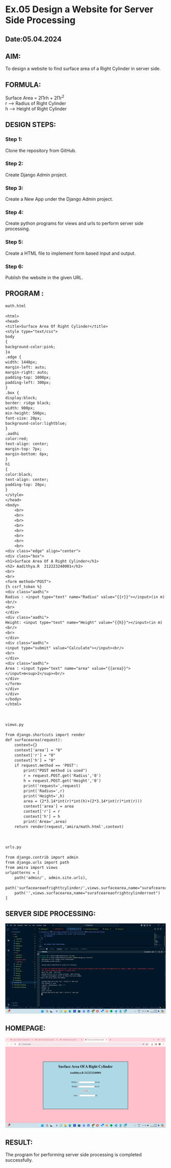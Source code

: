 # Ex.05 Design a Website for Server Side Processing
## Date:05.04.2024

## AIM:
To design a website to find surface area of a Right Cylinder in server side.

## FORMULA:
Surface Area = 2Πrh + 2Πr<sup>2</sup>
<br>r --> Radius of Right Cylinder
<br>h --> Height of Right Cylinder

## DESIGN STEPS:

### Step 1:
Clone the repository from GitHub.

### Step 2:
Create Django Admin project.

### Step 3:
Create a New App under the Django Admin project.

### Step 4:
Create python programs for views and urls to perform server side processing.

### Step 5:
Create a HTML file to implement form based input and output.

### Step 6:
Publish the website in the given URL.

## PROGRAM :
```
math.html

<html>
<head>
<title>Surface Area Of Right Cylinder</title>
<style type="text/css">
body 
{
background-color:pink;
}a
.edge {
width: 1440px;
margin-left: auto;
margin-right: auto;
padding-top: 1000px;
padding-left: 300px;
}
.box {
display:block;
border: ridge black;
width: 900px;
min-height: 500px;
font-size: 20px;
background-color:lightblue;
}
.aadhi
color:red;
text-align: center;
margin-top: 7px;
margin-bottom: 6px;
}
h1
{
color:black;
text-align: center;
padding-top: 20px;
}
</style>
</head>
<body>
    <br>
    <br>
    <br>
    <br>
    <br>
    <br>
    <br>
    <br>
<div class="edge" align="center">
<div class="box">
<h1>Surface Area Of A Right Cylinder</h1>
<h2> Aadithya.R  212223240001</h2>
<br>
<br>
<form method="POST">
{% csrf_token %}
<div class="aadhi">
Radius : <input type="text" name="Radius" value="{{r}}"></input>(in m)<br/>
<br>
</div>
<div class="aadhi">
Height: <input type="text" name="Height" value="{{h}}"></input>(in m)<br/>
<br>
</div>
<div class="aadhi">
<input type="submit" value="Calculate"></input><br/>
<br>
</div>
<div class="aadhi">
Area : <input type="text" name="area" value="{{area}}"></input>m<sup>2</sup><br/>
</div>
</form>
</div>
</div>
</body>
</html>



views.py

from django.shortcuts import render
def surfacearea(request):
    context={}
    context['area'] = "0"
    context['r'] = "0"
    context['h'] = "0"
    if request.method == 'POST':
        print("POST method is used")
        r = request.POST.get('Radius','0')
        h = request.POST.get('Height','0')
        print('request=',request)
        print('Radius=',r)
        print('Height=',h)
        area = (2*3.14*int(r)*int(h)+(2*3.14*int(r)*int(r)))
        context['area'] = area
        context['r'] = r
        context['h'] = h
        print('Area=',area)
    return render(request,'amira/math.html',context)



urls.py

from django.contrib import admin
from django.urls import path
from amira import views
urlpatterns = [
    path('admin/', admin.site.urls),
    path('surfaceareaofrighttcylinder/',views.surfacearea,name="surafceareaofrightcylinder"),
    path('',views.surfacearea,name="surafceareaofrightcylinderroot")
]

```


## SERVER SIDE PROCESSING:
![alt text](<Screenshot (26).png>)

## HOMEPAGE:
![alt text](<Screenshot (27).png>)

## RESULT:
The program for performing server side processing is completed successfully.
